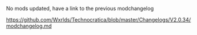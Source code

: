 No mods updated, have a link to the previous modchangelog

https://github.com/Wxrlds/Technocratica/blob/master/Changelogs/V2.0.34/modchangelog.md
